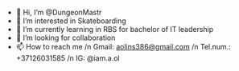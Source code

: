 - 👋 Hi, I’m @DungeonMastr
- 👀 I’m interested in Skateboarding
- 🌱 I’m currently learning in RBS for bachelor of IT leadership
- 💞️ I’m looking for collaboration
- 📫 How to reach me 
  /n Gmail: aolins386@gmail.com
  /n Tel.num.: +37126031585
  /n IG: @iam.a.ol
<!---
DungeonMastr/DungeonMastr is a ✨ special ✨ repository because its `README.md` (this file) appears on your GitHub profile.
You can click the Preview link to take a look at your changes.
--->
